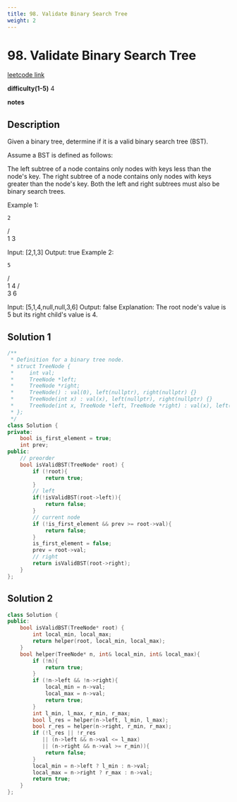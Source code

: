 ```yaml
---
title: 98. Validate Binary Search Tree
weight: 2
---
```

# 98. Validate Binary Search Tree

[leetcode link](https://leetcode.com/problems/validate-binary-search-tree/)

**difficulty(1-5)** 
4

**notes**   


## Description

Given a binary tree, determine if it is a valid binary search tree (BST).

Assume a BST is defined as follows:

The left subtree of a node contains only nodes with keys less than the node's key.
The right subtree of a node contains only nodes with keys greater than the node's key.
Both the left and right subtrees must also be binary search trees.
 

Example 1:

    2
   / \
  1   3

Input: [2,1,3]
Output: true
Example 2:

    5
   / \
  1   4
     / \
    3   6

Input: [5,1,4,null,null,3,6]
Output: false
Explanation: The root node's value is 5 but its right child's value is 4.

## Solution 1
```c++
/**
 * Definition for a binary tree node.
 * struct TreeNode {
 *     int val;
 *     TreeNode *left;
 *     TreeNode *right;
 *     TreeNode() : val(0), left(nullptr), right(nullptr) {}
 *     TreeNode(int x) : val(x), left(nullptr), right(nullptr) {}
 *     TreeNode(int x, TreeNode *left, TreeNode *right) : val(x), left(left), right(right) {}
 * };
 */
class Solution {
private:
    bool is_first_element = true;
    int prev;
public:
    // preorder
    bool isValidBST(TreeNode* root) {
        if (!root){
            return true;
        }
        // left
        if(!isValidBST(root->left)){
            return false;
        }
        // current node
        if (!is_first_element && prev >= root->val){
            return false;
        }
        is_first_element = false;
        prev = root->val;
        // right
        return isValidBST(root->right);        
    }
};
```

## Solution 2
```c++
class Solution {
public:
    bool isValidBST(TreeNode* root) {
        int local_min, local_max;
        return helper(root, local_min, local_max);
    }
    bool helper(TreeNode* n, int& local_min, int& local_max){
        if (!n){
            return true;
        }
        if (!n->left && !n->right){
            local_min = n->val;
            local_max = n->val;
            return true;
        }
        int l_min, l_max, r_min, r_max;
        bool l_res = helper(n->left, l_min, l_max);
        bool r_res = helper(n->right, r_min, r_max);
        if (!l_res || !r_res
           || (n->left && n->val <= l_max)
           || (n->right && n->val >= r_min)){
            return false;
        }
        local_min = n->left ? l_min : n->val;
        local_max = n->right ? r_max : n->val;
        return true;
    }
};
```